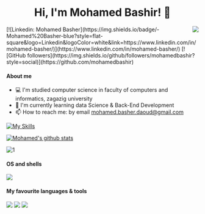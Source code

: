 
<h1 align="center">Hi, I'm Mohamed Bashir! 👋 </h1>
<img align="right" src="https://visitor-badge.laobi.icu/badge?page_id=mohamedbashir.mohamedbashir&left_color=royalblue&right_color=black"  />
[![Linkedin: Mohamed Basher](https://img.shields.io/badge/-Mohamed%20Basher-blue?style=flat-square&logo=Linkedin&logoColor=white&link=https://www.linkedin.com/in/mohamed-basher/)](https://www.linkedin.com/in/mohamed-basher/)
[![GitHub followers](https://img.shields.io/github/followers/mohamedbashir?style=social)](https://github.com/mohamedbashir)


#### About me  
- 💻 I'm studied computer science in faculty of computers and informatics, zagazig university
- 🤖 I'm currently learning data Science & Back-End Development
- 📫 How to reach me: by email mohamed.basher.daoud@gmail.com

[![My Skills](https://skillicons.dev/icons?i=js,html,css,bootstrap,cs,py,django,dotnet,docker,git,github,vscode)](https://skillicons.dev)



[![Mohamed's github stats](https://github-readme-stats.vercel.app/api?username=mohamedbashir&theme=blue)](https://github.com/mohamedbashir/github-readme-stats)

![1](https://github-readme-stats.vercel.app/api/top-langs/?username=mohamedbashir&theme=blue)




#### OS and shells

![](https://img.shields.io/badge/OS-Windows-informational?style=flat&logo=windows&logoColor=white&color=0078D6)


#### My favourite languages & tools
![](https://img.shields.io/badge/Code-Python-informational?style=flat&logo=python&logoColor=white&color=3776AB)
![](https://img.shields.io/badge/Code-Javascript-yellow)
![](https://img.shields.io/badge/Code-CSharp-8A2BE2)
